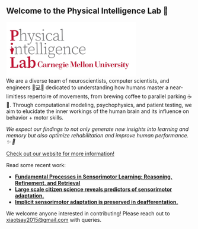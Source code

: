 ## Welcome to the Physical Intelligence Lab 👋
<div align="left">
   <img src="https://github.com/physicalintelligencelab/.github/blob/main/image-removebg-preview%20(3).png?raw=true" alt="Lab Logo" width="350"/>
</div>
We are a diverse team of neuroscientists, computer scientists, and engineers 🧠💻🔧 dedicated to understanding how humans master a near-limitless repertoire of movements, from brewing coffee to parallel parking ☕️🚗. Through computational modeling, psychophysics, and patient testing, we aim to elucidate the inner workings of the human brain and its influence on behavior + motor skills.

*We expect our findings to not only generate new insights into learning and memory but also optimize rehabilitation and improve human performance. ✨ 🎯*

[Check out our website for more information!](https://www.tsaylab.com/)

Read some recent work:
- **[Fundamental Processes in Sensorimotor Learning: Reasoning, Refinement, and Retrieval](https://www.dropbox.com/scl/fi/vbwu7bcmir29nnfpdaqj1/3R_Framework_eLife_2024.pdf?rlkey=lfh4hpzuss8r15ly74g0iw472&e=1&dl=0)**
- **[Large scale citizen science reveals predictors of sensorimotor adaptation.](https://www.dropbox.com/scl/fi/ckpntf08zij39uw8wfjv1/Testmybrain_30Jan2024.pdf?rlkey=6mj504j6715eu8vp8obdtdjgl&e=1&dl=0)**
- **[Implicit sensorimotor adaptation is preserved in deafferentation.](https://www.biorxiv.org/content/10.1101/2023.01.19.524726v1.full.pdf)**

We welcome anyone interested in contributing! Please reach out to [xiaotsay2015@gmail.com](mailto:xiaotsay2015@gmail.com) with queries.
